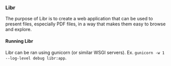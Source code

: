 ### Libr

The purpose of Libr is to create a web application that can be used to
present files, especially PDF files, in a way that makes them easy to
browse and explore.


#### Running Libr
Libr can be ran using gunicorn (or similar WSGI servers).
Ex. `gunicorn -w 1 --log-level debug libr:app`.
